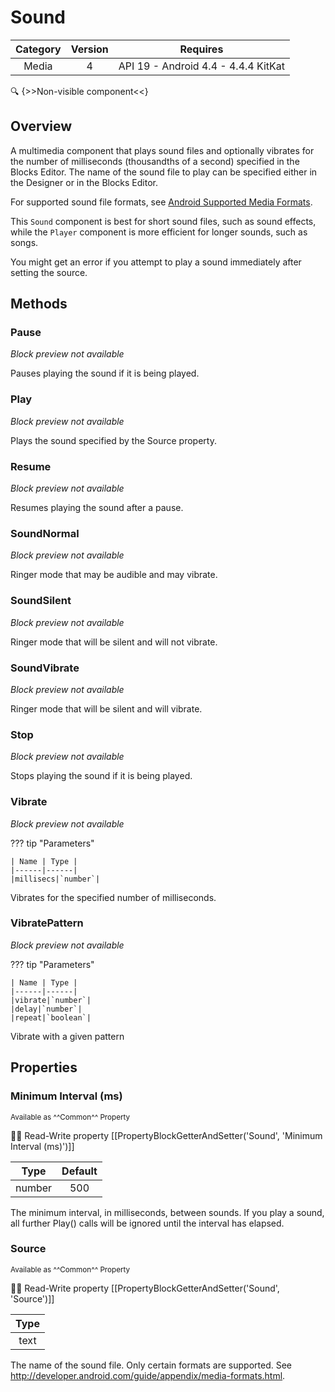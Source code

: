 # Sound

| Category | Version | Requires |
|:--------:|:-------:|:--------:|
|Media|4|API 19 - Android 4.4 - 4.4.4 KitKat|

:mag: {>>Non-visible component<<}

## Overview

A multimedia component that plays sound files and optionally vibrates for the number of milliseconds (thousandths of a second) specified in the Blocks Editor. The name of the sound file to play can be specified either in the Designer or in the Blocks Editor.

 

For supported sound file formats, see <a href="http://developer.android.com/guide/appendix/media-formats.html" target="_blank">Android Supported Media Formats</a>.

This `` Sound `` component is best for short sound files, such as sound effects, while the `` Player `` component is more efficient for longer sounds, such as songs.

You might get an error if you attempt to play a sound immediately after setting the source.

## Methods

### Pause

_Block preview not available_

Pauses playing the sound if it is being played.

### Play

_Block preview not available_

Plays the sound specified by the Source property.

### Resume

_Block preview not available_

Resumes playing the sound after a pause.

### SoundNormal

_Block preview not available_

Ringer mode that may be audible and may vibrate.

### SoundSilent

_Block preview not available_

Ringer mode that will be silent and will not vibrate.

### SoundVibrate

_Block preview not available_

Ringer mode that will be silent and will vibrate.

### Stop

_Block preview not available_

Stops playing the sound if it is being played.

### Vibrate

_Block preview not available_

??? tip "Parameters"

    | Name | Type |
    |------|------|
    |millisecs|`number`|


Vibrates for the specified number of milliseconds.

### VibratePattern

_Block preview not available_

??? tip "Parameters"

    | Name | Type |
    |------|------|
    |vibrate|`number`|
    |delay|`number`|
    |repeat|`boolean`|


Vibrate with a given pattern

## Properties

### Minimum Interval (ms)

<small>Available as ^^Common^^ Property</small>

:eyes::pencil: Read-Write property
[[PropertyBlockGetterAndSetter('Sound', 'Minimum Interval (ms)')]]

| Type | Default |
|:----:|:-------:|
|number|500|

The minimum interval, in milliseconds, between sounds. If you play a sound, all further Play() calls will be ignored until the interval has elapsed.

### Source

<small>Available as ^^Common^^ Property</small>

:eyes::pencil: Read-Write property
[[PropertyBlockGetterAndSetter('Sound', 'Source')]]

| Type |
|:----:|
|text|

The name of the sound file. Only certain formats are supported. See http://developer.android.com/guide/appendix/media-formats.html.